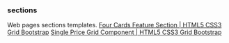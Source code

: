### sections
Web pages sections templates.
<a href="https://syr1ken.github.io/web/Four Card Features Section/"> Four Cards Feature Section | HTML5 CSS3 Grid Bootstrap</a>
<a href="https://syr1ken.github.io/web/Single Price Grid Component/"> Single Price Grid Component | HTML5 CSS3 Grid Bootstrap</a>